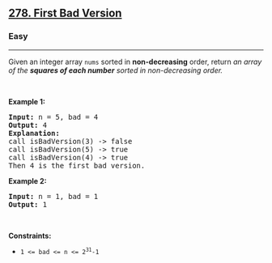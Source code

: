 <h2><a href="https://leetcode.com/problems/first-bad-version/">278. First Bad Version</a></h2><h3>Easy</h3><hr><div><p>
Given an integer array <code>nums</code> sorted in <strong>non-decreasing</strong> order, return <em>an array of the <strong>squares of each number</strong> sorted in non-decreasing order.</em>
</p>

<p>&nbsp;</p>
<p><strong>Example 1:</strong></p>

<pre>
<strong>Input:</strong> n = 5, bad = 4
<strong>Output:</strong> 4
<strong>Explanation:</strong>
call isBadVersion(3) -> false
call isBadVersion(5) -> true
call isBadVersion(4) -> true
Then 4 is the first bad version.
</pre>

<p><strong>Example 2:</strong></p>

<pre>
<strong>Input:</strong> n = 1, bad = 1
<strong>Output:</strong> 1
</pre>

<p>&nbsp;</p>
<p><strong>Constraints:</strong></p>

<ul>
    <li><code>1 &lt;= bad &lt;= n &lt;= 2<sup>31</sup>-1</code></li>
</ul>

</div>
